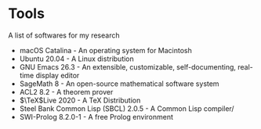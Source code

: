 # Tools
A list of softwares for my research

- macOS Catalina - An operating system for Macintosh
- Ubuntu 20.04 - A Linux distribution
- GNU Emacs 26.3 - An extensible, customizable, self-documenting, real-time display editor
- SageMath 8 - An open-source mathematical software system
- ACL2 8.2 - A theorem prover
- $\TeX$Live 2020 - A TeX Distribution
- Steel Bank Common Lisp (SBCL) 2.0.5 - A Common Lisp compiler/
- SWI-Prolog 8.2.0-1 - A free Prolog environment
